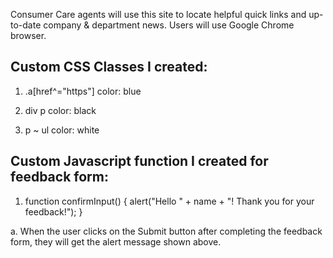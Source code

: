 Consumer Care agents will use this site to locate helpful quick links and up-to-date company & department news. Users will use Google Chrome browser.

## Custom CSS Classes I created:
1. .a[href^="https"] 
    color: blue

2.  div p
    color: black

3.  p ~ ul
    color: white

## Custom Javascript function I created for feedback form:
1. function confirmInput() {
  alert("Hello " + name + "! Thank you for your feedback!");
  }

a. When the user clicks on the Submit button after completing the feedback form, they will get the alert message shown above.
